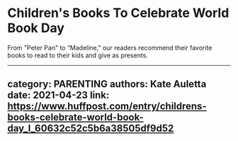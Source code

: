 # Children's Books To Celebrate World Book Day

From "Peter Pan" to “Madeline," our readers recommend their favorite books to read to their kids and give as presents.

---
category: PARENTING
authors: Kate Auletta
date: 2021-04-23
link: https://www.huffpost.com/entry/childrens-books-celebrate-world-book-day_l_60632c52c5b6a38505df9d52
---
